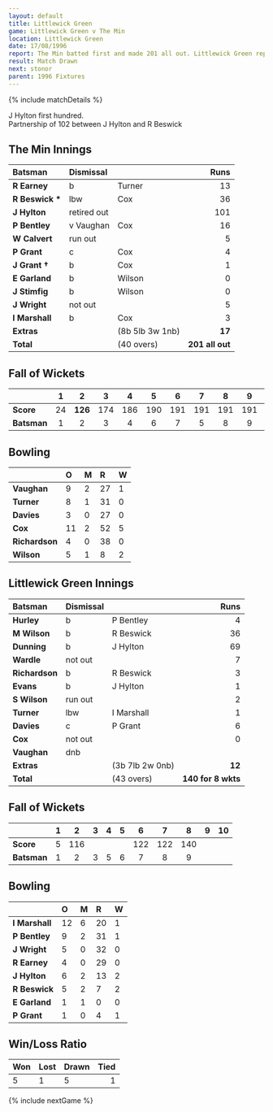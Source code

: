```yaml
---
layout: default
title: Littlewick Green
game: Littlewick Green v The Min
location: Littlewick Green
date: 17/08/1996
report: The Min batted first and made 201 all out. Littlewick Green replied with 140 for 8 wkts
result: Match Drawn
next: stonor
parent: 1996 Fixtures
---
```


{% include matchDetails %}

J Hylton first hundred.<br />
Partnership of 102 between J Hylton and R Beswick

## The Min Innings

| Batsman | Dismissal |  | Runs |
|:---|:---|---|---:|
| **R Earney** | b | Turner | 13 |
| **R Beswick &#42;** | lbw | Cox | 36 |
| **J Hylton** | retired out |  | 101 |
| **P Bentley** | v Vaughan | Cox | 16 |
| **W Calvert** | run out |  | 5 |
| **P Grant** | c | Cox | 4 |
| **J Grant &#8224;** | b | Cox | 1 |
| **E Garland** | b | Wilson | 0 |
| **J Stimfig** | b | Wilson | 0 |
| **J Wright** | not out |  | 5 |
| **I Marshall** | b | Cox | 3 |
| **Extras** | | (8b 5lb 3w 1nb) | **17** |
| **Total** | | (40 overs) | **201 all out** |

## Fall of Wickets

| | 1 | 2 | 3 | 4 | 5 | 6 | 7 | 8 | 9 | 10 |
|---|:---:|:---:|:---:|:---:|:---:|:---:|:---:|:---:|:---:|:---:|
| **Score** | 24 | **126** | 174 | 186 | 190 | 191 | 191 | 191 | 191 | 201 |
| **Batsman** | 1 | 2 | 3 | 4 | 6 | 7 | 5 | 8 | 9 | 11 |

## Bowling

| | O | M | R | W |
|---|:---|:---|:---|:---|
| **Vaughan** | 9 | 2 | 27 | 1 |
| **Turner** | 8 | 1 | 31 | 0 |
| **Davies** | 3 | 0 | 27 | 0 |
| **Cox** | 11 | 2 | 52 | 5 |
| **Richardson** | 4 | 0 | 38 | 0 |
| **Wilson** | 5 | 1 | 8 | 2 |

## Littlewick Green Innings

| Batsman | Dismissal |  | Runs |
|:---|:---|---|---:|
| **Hurley** | b | P Bentley | 4 |
| **M Wilson** | b | R Beswick | 36 |
| **Dunning** | b | J Hylton | 69 |
| **Wardle** | not out |  | 7 |
| **Richardson** | b | R Beswick | 3 |
| **Evans** | b | J Hylton | 1 |
| **S Wilson** | run out |  | 2 |
| **Turner** | lbw | I Marshall | 1 |
| **Davies** | c | P Grant | 6 |
| **Cox** | not out |  | 0 |
| **Vaughan** | dnb |  |  |
| **Extras** | | (3b 7lb 2w 0nb) | **12** |
| **Total** | | (43 overs) | **140 for 8 wkts** |

## Fall of Wickets

| | 1 | 2 | 3 | 4 | 5 | 6 | 7 | 8 | 9 | 10 |
|---|:---:|:---:|:---:|:---:|:---:|:---:|:---:|:---:|:---:|:---:|
| **Score** | 5 | 116 |  |  |  | 122 | 122 | 140 |  |  |
| **Batsman** | 1 | 2 | 3 | 5 | 6 | 7 | 8 | 9 |  |  |

## Bowling

| | O | M | R | W |
|---|:---|:---|:---|:---|
| **I Marshall** | 12 | 6 | 20 | 1 |
| **P Bentley** | 9 | 2 | 31 | 1 |
| **J Wright** | 5 | 0 | 32 | 0 |
| **R Earney** | 4 | 0 | 29 | 0 |
| **J Hylton** | 6 | 2 | 13 | 2 |
| **R Beswick** | 5 | 2 | 7 | 2 |
| **E Garland** | 1 | 1 | 0 | 0 |
| **P Grant** | 1 | 0 | 4 | 1 |

## Win/Loss Ratio

| Won | Lost | Drawn | Tied |
|:---|:---|:---|---:|
| 5 | 1 | 5 | 1 |

{% include nextGame %}